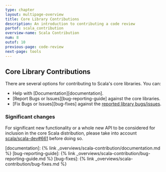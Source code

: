 ```yaml
---
type: chapter
layout: multipage-overview
title: Core Library Contributions
description: An introduction to contributing a code review
partof: scala_contribution
overview-name: Scala Contribution
num: 8
outof: 10
previous-page: code-review
next-page: tools
---
```

## Core Library Contributions

There are several options for contributing to Scala's core libraries. You can:

* Help with [Documentation][documentation].
* [Report Bugs or Issues][bug-reporting-guide] against the core libraries.
* [Fix Bugs or Issues][bug-fixes] against the
  [reported library bugs/issues](https://github.com/scala/bug).

### Significant changes

For significant new functionality or a whole new API to be considered for inclusion in the core Scala distribution,
please take into account [scala/scala-dev#661](https://github.com/scala/scala-dev/issues/661) before doing so.

[documentation]: {% link _overviews/scala-contribution/documentation.md %}
[bug-reporting-guide]: {% link _overviews/scala-contribution/bug-reporting-guide.md %}
[bug-fixes]: {% link _overviews/scala-contribution/bug-fixes.md %}
